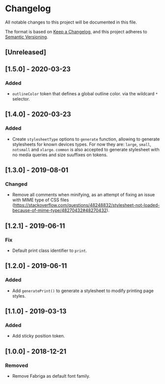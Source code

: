 # Changelog

All notable changes to this project will be documented in this file.

The format is based on [Keep a Changelog](https://keepachangelog.com/en/1.0.0/),
and this project adheres to [Semantic Versioning](https://semver.org/spec/v2.0.0.html).

## [Unreleased]

## [1.5.0] - 2020-03-23
### Added
- `outlineColor` token that defines a global outline color. via the wildcard `*` selector.

## [1.4.0] - 2020-03-23
### Added
- Create `stylesheetType` options to `generate` function, allowing to generate stylesheets for known devices types. For now they are: `large`, `small`, `notsmall` and `xlarge`. `common` is also accepted to generate stylesheet with no media queries and size suuffixes on tokens.

## [1.3.0] - 2019-08-01

### Changed

- Remove all comments when minifying, as an attempt of fixing an issue with MIME type of CSS files (https://stackoverflow.com/questions/48248832/stylesheet-not-loaded-because-of-mime-type/48270432#48270432).

## [1.2.1] - 2019-06-11

### Fix

- Default print class identifier to `print`.

## [1.2.0] - 2019-06-11

### Added

- Add `generatePrint()` to generate a stylesheet to modify printing page styles.

## [1.1.0] - 2019-03-13

### Added

- Add sticky position token.

## [1.0.0] - 2018-12-21

### Removed

- Remove Fabriga as default font family.

